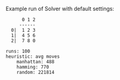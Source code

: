 Example run of Solver with default settings:

```
      0 1 2
     ------
  0|  1 2 3
  1|  4 5 6
  2|  7 8 0

runs: 100
heuristic: avg moves
	manhattan: 488
	hamming: 770
	random: 221814
```
